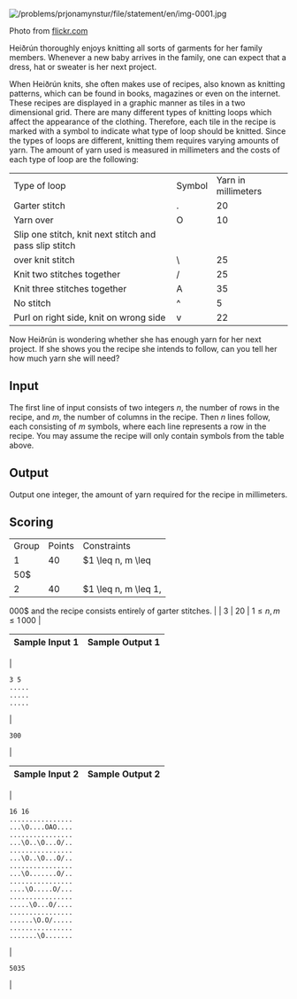 

![/problems/prjonamynstur/file/statement/en/img-0001.jpg](/problems/prjonamynstur/file/statement/en/img-0001.jpg)

 Photo from [flickr.com](https://www.flickr.com/photos/30478819@N08/50598685068)


Heiðrún thoroughly enjoys knitting all sorts of garments for
 her family members. Whenever a new baby arrives in the family,
 one can expect that a dress, hat or sweater is her next
 project.


When Heiðrún knits, she often makes use of recipes, also
 known as knitting patterns, which can be found in books,
 magazines or even on the internet. These recipes are displayed
 in a graphic manner as tiles in a two dimensional grid. There
 are many different types of knitting loops which affect the
 appearance of the clothing. Therefore, each tile in the recipe
 is marked with a symbol to indicate what type of loop should be
 knitted. Since the types of loops are different, knitting them
 requires varying amounts of yarn. The amount of yarn used is
 measured in millimeters and the costs of each type of loop are
 the following:




|  |  |  |
| --- | --- | --- |
| Type of loop | Symbol | Yarn in millimeters |
| Garter stitch | . | $20$ |
| Yarn over | O | $10$ |
| Slip one stitch, knit next stitch and pass slip stitch
 over knit stitch | \ | $25$ |
| Knit two stitches together | / | $25$ |
| Knit three stitches together | A | $35$ |
| No stitch | ^ | $5$ |
| Purl on right side, knit on wrong side | v | $22$ |


Now Heiðrún is wondering whether she has enough yarn for her
 next project. If she shows you the recipe she intends to
 follow, can you tell her how much yarn she will need?


Input
-----


The first line of input consists of two integers
 $n$, the number of rows in
 the recipe, and $m$, the
 number of columns in the recipe. Then $n$ lines follow, each consisting of
 $m$ symbols, where each
 line represents a row in the recipe. You may assume the recipe
 will only contain symbols from the table above.


Output
------


Output one integer, the amount of yarn required for the
 recipe in millimeters.


Scoring
-------




|  |  |  |
| --- | --- | --- |
| Group | Points | Constraints |
| 1 | 40 | $1 \leq n, m \leq
 50$ |
| 2 | 40 | $1 \leq n, m \leq 1\,
 000$ and the recipe consists entirely of garter
 stitches. |
| 3 | 20 | $1 \leq n, m \leq 1\,
 000$ |




| Sample Input 1 | Sample Output 1 |
| --- | --- |
| 
```
3 5
.....
.....
.....

```
 | 
```
300

```
 |




| Sample Input 2 | Sample Output 2 |
| --- | --- |
| 
```
16 16
................
...\O....OAO....
................
...\O..\O...O/..
................
...\O..\O...O/..
................
...\O.......O/..
................
....\O.....O/...
................
.....\O...O/....
................
......\O.O/.....
................
.......\O.......

```
 | 
```
5035

```
 |


